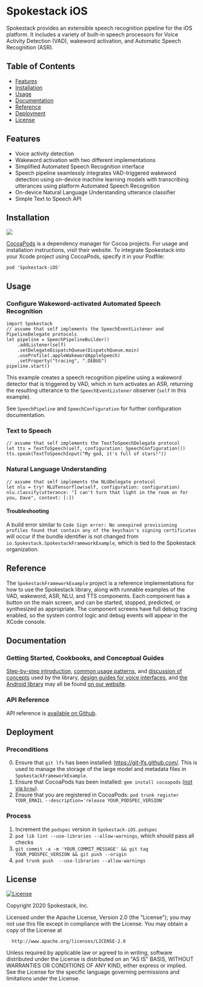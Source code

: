 # Spokestack iOS

Spokestack provides an extensible speech recognition pipeline for the iOS
platform. It includes a variety of built-in speech processors for Voice
Activity Detection (VAD), wakeword activation, and Automatic Speech Recognition (ASR).

<!--ts-->
## Table of Contents
* [Features](#features)
* [Installation](#installation)
* [Usage](#usage)
* [Documentation](#Documentation)
* [Reference](#Reference)
* [Deployment](#Deployment)
* [License](#license)
<!--te-->

## Features

  - Voice activity detection
  - Wakeword activation with two different implementations
  - Simplified Automated Speech Recognition interface
  - Speech pipeline seamlessly integrates VAD-triggered wakeword detection using on-device machine learning models with transcribing utterances using platform Automated Speech Recognition
  - On-device Natural Language Understanding utterance classifier
  - Simple Text to Speech API

## Installation
[![](https://img.shields.io/cocoapods/v/Spokestack-iOS.svg)](https://cocoapods.org/pods/Spokestack-iOS)

[CocoaPods](https://cocoapods.org) is a dependency manager for Cocoa projects. For usage and installation instructions, visit their website. To integrate Spokestack into your Xcode project using CocoaPods, specify it in your Podfile:

`pod 'Spokestack-iOS'`

## Usage

### Configure Wakeword-activated Automated Speech Recognition

 ```
 import Spokestack
 // assume that self implements the SpeechEventListener and PipelineDelegate protocols
 let pipeline = SpeechPipelineBuilder()
     .addListener(self)
     .setDelegateDispatchQueue(DispatchQueue.main)
     .useProfile(.appleWakewordAppleSpeech)
     .setProperty("tracing", ".DEBUG")
 pipeline.start()
 ```

This example creates a speech recognition pipeline using a wakeword detector that is triggered by VAD, which in turn activates an ASR, returning the resulting utterance to the `SpeechEventListener` observer (`self` in this example).

See `SpeechPipeline` and `SpeechConfiguration` for further configuration documentation.

### Text to Speech

```
// assume that self implements the TextToSpeechDelegate protocol
let tts = TextToSpeech(self, configuration: SpeechConfiguration())
tts.speak(TextToSpeechInput("My god, it's full of stars!"))
```

### Natural Language Understanding

```
// assume that self implements the NLUDelegate protocol
let nlu = try! NLUTensorflow(self, configuration: configuration)
nlu.classify(utterance: "I can't turn that light in the room on for you, Dave", context: [:])
```

#### Troubleshooting

A build error similar to `Code Sign error: No unexpired provisioning profiles found that contain any of the keychain's signing certificates` will occur if the bundle identifier is not changed from `io.Spokestack.SpokestackFrameworkExample`, which is tied to the Spokestack organization.

## Reference

The `SpokestackFrameworkExample` project is a reference implementations for how to use the Spokestack library, along with runnable examples of the VAD, wakeword, ASR, NLU, and TTS components. Each component has a button on the main screen, and can be started, stopped, predicted, or synthesized as appropriate. The component screens have full debug tracing enabled, so the system control logic and debug events will appear in the XCode console.

## Documentation

### Getting Started, Cookbooks, and Conceptual Guides

[Step-by-step introduction](https://spokestack.io/docs/iOS/getting-started), [common usage patterns](https://spokestack.io/docs/iOS/cookbook), and [discussion of concepts](https://spokestack.io/docs/Concepts/pipeline-configuration) used by the library, [design guides for voice interfaces](https://spokestack.io/docs/Design/getting-started), and [the Android library](https://spokestack.io/docs/Android/getting-started) may all be found [on our website](https://spokestack.io/docs).

### API Reference

API reference is [available on Github](https://spokestack.github.io/spokestack-ios/index.html).

## Deployment

### Preconditions

  0. Ensure that `git lfs` has been installed: https://git-lfs.github.com/. This is used to manage the storage of the large model and metadata files in `SpokestackFrameworkExample`.
  1. Ensure that CocoaPods has been installed: `gem install cocoapods` ([not via `brew`](https://github.com/CocoaPods/CocoaPods/issues/8955)).
  2. Ensure that you are registered in CocoaPods: `pod trunk register YOUR_EMAIL --description='release YOUR_PODSPEC_VERSION'`

### Process
  1. Increment the `podspec` version in `Spokestack-iOS.podspec`
  2. `pod lib lint --use-libraries --allow-warnings`, which should pass all checks
  3. `git commit -a -m 'YOUR_COMMIT_MESSAGE' && git tag YOUR_PODSPEC_VERSION && git push --origin`
  4. `pod trunk push  --use-libraries --allow-warnings`

## License
[![License](https://img.shields.io/badge/License-Apache%202.0-green.svg)](https://opensource.org/licenses/Apache-2.0)

Copyright 2020 Spokestack, Inc.

  Licensed under the Apache License, Version 2.0 (the "License");
  you may not use this file except in compliance with the License.
  You may obtain a copy of the License at

      http://www.apache.org/licenses/LICENSE-2.0

  Unless required by applicable law or agreed to in writing, software
  distributed under the License is distributed on an "AS IS" BASIS,
  WITHOUT WARRANTIES OR CONDITIONS OF ANY KIND, either express or implied.
  See the License for the specific language governing permissions and
  limitations under the License.
